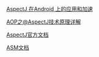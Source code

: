 [AspectJ 在Android 上的应用和加速](https://dim.red/2017/04/23/aspectj_aop/)

[AOP之@AspectJ技术原理详解](https://blog.csdn.net/woshimalingyi/article/details/73252013)

[AspectJ官方文档](https://www.eclipse.org/aspectj/doc/released/devguide/ajc-ref.html)

[ASM文档](https://github.com/SusionSuc/AdvancedAndroid/tree/master/gradle%E6%8F%92%E4%BB%B6%E4%B8%8E%E5%AD%97%E8%8A%82%E7%A0%81%E6%B3%A8%E5%85%A5)